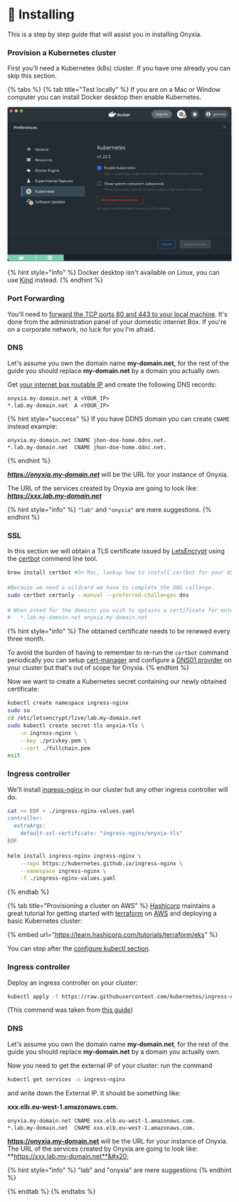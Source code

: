 # 🏁 Installing

This is a step by step guide that will assist you in installing Onyxia. &#x20;

### Provision a Kubernetes cluster

First you'll need a Kubernetes (k8s) cluster.  If you have one already you can skip this section.

{% tabs %}
{% tab title="Test locally" %}
If you are on a Mac or Window computer you can install Docker desktop then enable Kubernetes.

![Enable Kubernetes in Docker desktop](<.gitbook/assets/image (5).png>)

{% hint style="info" %}
Docker desktop isn't available on Linux, you can use [Kind](https://kind.sigs.k8s.io/) instead.
{% endhint %}

### Port Forwarding

You'll need to [forward the TCP ports 80 and 443 to your local machine](https://user-images.githubusercontent.com/6702424/174459930-23fb577c-11a2-49ef-a082-873f4139aca1.png).  It's done from the administration panel of your domestic internet Box. If you're on a corporate network, no luck for you I'm afraid.

### DNS

Let's assume you own the domain name **my-domain.net,** for the rest of the guide you should replace **my-domain.net** by a domain you actually own.

Get [your internet box routable IP](http://monip.org/) and create the following DNS records: &#x20;

```dns-zone-file
onyxia.my-domain.net A <YOUR_IP>
*.lab.my-domain.net  A <YOUR_IP>
```

{% hint style="success" %}
If you have DDNS domain you can create `CNAME` instead example: &#x20;

```
onyxia.my-domain.net CNAME jhon-doe-home.ddns.net.
*.lab.my-domain.net  CNAME jhon-doe-home.ddnc.net.
```
{% endhint %}

_**https://onyxia.my-domain.net**_ will be the URL for your instance of Onyxia.

The URL of the services created by Onyxia are going to look like: _**https://xxx.lab.my-domain.net**_

{% hint style="info" %}
`"lab"` and `"onyxia"` are mere suggestions.
{% endhint %}

### SSL

In this section we will obtain a TLS certificate issued by [LetsEncrypt](https://letsencrypt.org/) using the [certbot](https://certbot.eff.org/) commend line tool. &#x20;

```bash
brew install certbot #On Mac, lookup how to install certbot for your OS

#Because we need a wildcard we have to complete the DNS callange.  
sudo certbot certonly --manual --preferred-challenges dns

# When asked for the domains you wish to optains a certificate for enter:
#   *.lab.my-domain.net onyxia.my-domain.net 
```

{% hint style="info" %}
The obtained certificate needs to be renewed every three month. &#x20;

To avoid the burden of having to remember to re-run the `certbot` command periodically you can setup [cert-manager](https://cert-manager.io/) and configure a [DNS01 provider](https://cert-manager.io/docs/configuration/acme/dns01/#delegated-domains-for-dns01) on your cluster but that's out of scope for Onyxia. &#x20;
{% endhint %}

Now we want to create a Kubernetes secret containing our newly obtained certificate: &#x20;

```bash
kubectl create namespace ingress-nginx
sudo su
cd /etc/letsencrypt/live/lab.my-domain.net
sudo kubectl create secret tls onyxia-tls \
    -n ingress-nginx \
    --key ./privkey.pem \
    --cert ./fullchain.pem
exit
```

### Ingress controller

We'll install [ingress-nginx](https://kubernetes.github.io/ingress-nginx/) in our cluster but any other ingress controller will do.

```bash
cat << EOF > ./ingress-nginx-values.yaml
controller:
  extraArgs:
    default-ssl-certificate: "ingress-nginx/onyxia-tls"
EOF

helm install ingress-nginx ingress-nginx \
    --repo https://kubernetes.github.io/ingress-nginx \
    --namespace ingress-nginx \
    -f ./ingress-nginx-values.yaml
```
{% endtab %}

{% tab title="Provisioning a cluster on AWS" %}
[Hashicorp](https://www.hashicorp.com/) maintains a great tutorial for getting started with [terraform](https://www.terraform.io/) on [AWS](https://aws.amazon.com/free/?trk=7214f2bf-dcfb-4d46-8a27-608345ad6b51\&sc\_channel=ps\&sc\_campaign=acquisition\&sc\_medium=ACQ-P|PS-GO|Brand|Desktop|SU|Core-Main|Core|FR|EN|Text\&s\_kwcid=AL!4422!3!454820903991!e!!g!!amazon%20web%20services\&ef\_id=CjwKCAjw77WVBhBuEiwAJ-YoJLQXmQRATR7nW2rfWnU3Rk704sb4-ggXveYG47rwLNq\_wBgX8SkNNRoCLy0QAvD\_BwE:G:s\&s\_kwcid=AL!4422!3!454820903991!e!!g!!amazon%20web%20services\&all-free-tier.sort-by=item.additionalFields.SortRank\&all-free-tier.sort-order=asc\&awsf.Free%20Tier%20Types=\*all\&awsf.Free%20Tier%20Categories=\*all) and deploying a basic Kubernetes cluster:

{% embed url="https://learn.hashicorp.com/tutorials/terraform/eks" %}

You can stop after the [configure kubectl section](https://learn.hashicorp.com/tutorials/terraform/eks#configure-kubectl). &#x20;

### Ingress controller &#x20;

Deploy an ingress controller on your cluster:

```bash
kubectl apply -f https://raw.githubusercontent.com/kubernetes/ingress-nginx/controller-v1.2.0/deploy/static/provider/aws/deploy.yaml
```

(This commend was taken from [this guide](https://kubernetes.github.io/ingress-nginx/deploy/#aws))

### DNS

Let's assume you own the domain name **my-domain.net**, for the rest of the guide you should replace **my-domain.net** by a domain you actually own. &#x20;

Now you need to get the external IP of your cluster: run the command&#x20;

```bash
kubectl get services -n ingress-nginx
```

and write down the External IP. It should be something like:&#x20;

**xxx.elb.eu-west-1.amazonaws.com.** &#x20;

```dns-zone-file
onyxia.my-domain.net CNAME xxx.elb.eu-west-1.amazonaws.com. 
*.lab.my-domain.net  CNAME xxx.elb.eu-west-1.amazonaws.com. 
```

**https://onyxia.my-domain.net** will be the URL for your instance of Onyxia. The URL of the services created by Onyxia are going to look like: **https://xxx.lab.my-domain.net**&#x20;

{% hint style="info" %}
"lab" and "onyxia" are mere suggestions
{% endhint %}


{% endtab %}
{% endtabs %}





